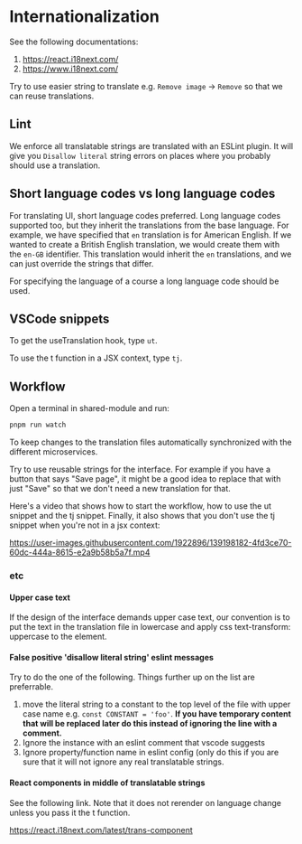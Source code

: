 # Internationalization

See the following documentations:

1. https://react.i18next.com/
2. https://www.i18next.com/

Try to use easier string to translate e.g. `Remove image` -> `Remove` so that we can reuse translations.

## Lint

We enforce all translatable strings are translated with an ESLint plugin. It will give you `Disallow literal` string errors on places where you probably should use a translation.

## Short language codes vs long language codes

For translating UI, short language codes preferred. Long language codes supported too, but they inherit the translations from the base language. For example, we have specified that `en` translation is for American English. If we wanted to create a British English translation, we would create them with the `en-GB` identifier. This translation would inherit the `en` translations, and we can just override the strings that differ.

For specifying the language of a course a long language code should be used.

## VSCode snippets

To get the useTranslation hook, type `ut`.

To use the t function in a JSX context, type `tj`.

## Workflow

Open a terminal in shared-module and run:

```bash
pnpm run watch
```

To keep changes to the translation files automatically synchronized with the different microservices.

Try to use reusable strings for the interface. For example if you have a button that says "Save page", it might be a good idea to replace that with just "Save" so that we don't need a new translation for that.

Here's a video that shows how to start the workflow, how to use the ut snippet and the tj snippet. Finally, it also shows that you don't use the tj snippet when you're not in a jsx context:

https://user-images.githubusercontent.com/1922896/139198182-4fd3ce70-60dc-444a-8615-e2a9b58b5a7f.mp4

### etc

#### Upper case text

If the design of the interface demands upper case text, our convention is to put the text in the translation file in lowercase and apply css text-transform: uppercase to the element.

#### False positive 'disallow literal string' eslint messages

Try to do the one of the following. Things further up on the list are preferrable.

1. move the literal string to a constant to the top level of the file with upper case name e.g. `const CONSTANT = 'foo'`. **If you have temporary content that will be replaced later do this instead of ignoring the line with a comment.**
2. Ignore the instance with an eslint comment that vscode suggests
3. Ignore property/function name in eslint config (only do this if you are sure that it will not ignore any real translatable strings.

#### React components in middle of translatable strings

See the following link. Note that it does not rerender on language change unless you pass it the t function.

https://react.i18next.com/latest/trans-component
